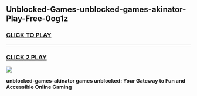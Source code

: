 
## Unblocked-Games-unblocked-games-akinator-Play-Free-0og1z
<h3>
<a href="https://premium76.site?title=unblocked-games-akinator&ref=23A">CLICK TO PLAY</a></h3>
<hr>

<h3>
<a href="https://premium76.site?title=unblocked-games-akinator&ref=23A">CLICK 2 PLAY</a>
  
</h3>

<a href="https://premium76.site?title=unblocked-games-akinator&ref=23A"><img src="https://clearcache.store/games.png"></a>


**unblocked-games-akinator games unblocked: Your Gateway to Fun and Accessible Online Gaming**
